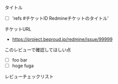タイトル

- [ ] 'refs #チケットID Redmineチケットのタイトル'

チケットURL

- https://project.beproud.jp/redmine/issue/99999

このレビューで確認してほしい点

- [ ] foo bar
- [ ] hoge fuga

レビューチェックリスト